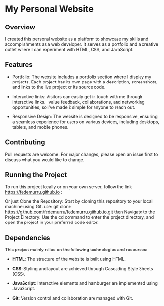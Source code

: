 # My Personal Website

## Overview
I created this personal website as a platform to showcase my skills and accomplishments as a web developer. It serves as a portfolio and a creative outlet where I can experiment with HTML, CSS, and JavaScript.

## Features
- Portfolio: The website includes a portfolio section where I display my projects. Each project has its own page with a description, screenshots, and links to the live project or its source code.

- Interactive links: Visitors can easily get in touch with me through interactive links. I value feedback, collaborations, and networking opportunities, so I've made it simple for anyone to reach out.

- Responsive Design: The website is designed to be responsive, ensuring a seamless experience for users on various devices, including desktops, tablets, and mobile phones.

## Contributing

Pull requests are welcome. For major changes, please open an issue first
to discuss what you would like to change.

## Running the Project
To run this project locally or on your own server, follow the link https://fedemurru.github.io :

Or just Clone the Repository: Start by cloning this repository to your local machine using Git.
use: git clone https://github.com/fedemurru/fedemurru.github.io.git
then Navigate to the Project Directory: Use the cd command to enter the project directory,
and open the project in your preferred code editor. 

## Dependencies
This project mainly relies on the following technologies and resources:

- **HTML**: The structure of the website is built using HTML.

- **CSS**: Styling and layout are achieved through Cascading Style Sheets (CSS).

- **JavaScript**: Interactive elements and hamburger are implemented using JavaScript.

- **Git**: Version control and collaboration are managed with Git.


